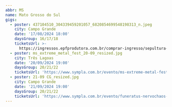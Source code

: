 ```yaml
---
abbr: MS
name: Mato Grosso do Sul
gigs:
  - poster: 437104510_304339459201057_6820854699548198313_n.jpeg
    city: Campo Grande
    date: '17/08/2024 18:00'
    daysGroup: 16/17/18
    ticketsUrl: >-
      https://ingressos.epfprodutora.com.br/comprar-ingresso/sepultura-40-years-tour-5031
  - poster: ms_extreme_metal_fest_20-09_resized.jpg
    city: Três Lagoas
    date: '20/09/2024 19:00'
    daysGroup: 20/21/22
    ticketsUrl: 'https://www.sympla.com.br/evento/ms-extreme-metal-fest/2532714'
  - poster: 21-09 CG_resized.jpg
    city: Campo Grande
    date: '21/09/2024 19:00'
    daysGroup: 20/21/22
    ticketsUrl: 'https://www.sympla.com.br/evento/funeratus-nervochaos-neuroticos-morkalv/2549714'
---
```


